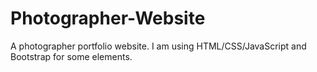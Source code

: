 # Photographer-Website
A photographer portfolio website. I am using HTML/CSS/JavaScript and Bootstrap for some elements.
